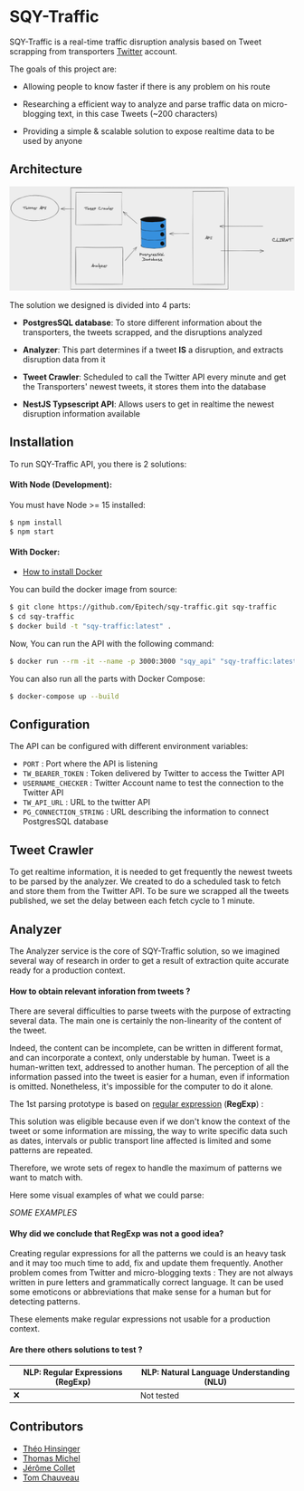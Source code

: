 # SQY-Traffic

SQY-Traffic is a real-time traffic disruption analysis based on Tweet scrapping from transporters <a href="https://twitter.com">Twitter</a> account.

The goals of this project are:

- Allowing people to know faster if there is any problem on his route

- Researching a efficient way to analyze and parse traffic data on micro-blogging text, in this case Tweets (~200 characters)

- Providing a simple & scalable solution to expose realtime data to be used by anyone

## Architecture

![Architecture]( ./.github/assets/Architecture.png "Schema")

The solution we designed is divided into 4 parts:

- **PostgresSQL database**: To store different information about the transporters, the tweets scrapped, and the disruptions analyzed

- **Analyzer**: This part determines if a tweet **IS** a disruption, and extracts disruption data from it

- **Tweet Crawler**: Scheduled to call the Twitter API every minute and get the Transporters' newest tweets, it stores them into the database

- **NestJS Typsescript API**: Allows users to get in realtime the newest disruption information available


## Installation

To run SQY-Traffic API, you there is 2 solutions:

#### With Node (Development):

You must have Node >= 15 installed:

```
$ npm install
$ npm start
```


#### With Docker:
- <a href="https://docs.docker.com/engine/install/">How to install Docker</a>

You can build the docker image from source:

```bash
$ git clone https://github.com/Epitech/sqy-traffic.git sqy-traffic
$ cd sqy-traffic
$ docker build -t "sqy-traffic:latest" .
```

Now, You can run the API with the following command:
```bash
$ docker run --rm -it --name -p 3000:3000 "sqy_api" "sqy-traffic:latest"
```

You can also run all the parts with Docker Compose:
```bash
$ docker-compose up --build
```

## Configuration

The API can be configured with different environment variables:

- `PORT` : Port where the API is listening
- `TW_BEARER_TOKEN` : Token delivered by Twitter to access the Twitter API
- `USERNAME_CHECKER` : Twitter Account name to test the connection to the Twitter API
- `TW_API_URL` : URL to the twitter API
- `PG_CONNECTION_STRING` : URL describing the information to connect PostgresSQL database

## Tweet Crawler

To get realtime information, it is needed to get frequently the newest tweets to be parsed by the analyzer. We created to do a scheduled task to fetch and store them from the Twitter API. To be sure we scrapped all the tweets published, we set the delay between each fetch cycle to 1 minute.

## Analyzer

The Analyzer service is the core of SQY-Traffic solution, so we imagined several way of research in order to get a result of extraction quite accurate  ready for a production context.

#### How to obtain relevant inforation from tweets ?

There are several difficulties to parse tweets with the purpose of extracting several data. The main one is certainly the non-linearity of the content of the tweet.

Indeed, the content can be incomplete, can be written in different format, and can incorporate a context, only understable by human. Tweet is a human-written text, addressed to another human. The perception of all the information passed into the tweet is easier for a human, even if information is omitted. Nonetheless, it's impossible for the computer to do it alone.

The 1st parsing prototype is based on <a href="https://en.wikipedia.org/wiki/Regular_expression">regular expression</a> (**RegExp**) :

This solution was eligible because even if we don't know the context of the tweet or some information are missing, the way to write specific data such as dates, intervals or public transport line affected is limited and some patterns are repeated.

Therefore, we wrote sets of regex to handle the maximum of patterns we want to match with.

Here some visual examples of what we could parse:

*SOME EXAMPLES*

#### Why did we conclude that RegExp was not a good idea? 

Creating regular expressions for all the patterns we could is an heavy task and it may too much time to add, fix and update them frequently. Another problem comes from Twitter and micro-blogging texts : They are not always written in pure letters and grammatically correct language. It can be used some emoticons or abbreviations that make sense for a human but for detecting patterns.

These elements make regular expressions not usable for a production context.

#### Are there others solutions to test ?

| NLP: Regular Expressions (RegExp) | NLP: Natural Language Understanding (NLU) |
| -------------------------| ------------------------ |
|            :x:           |     Not tested           |


## Contributors

- <a href="https://github.com/TheoHertz">Théo Hinsinger</a>
- <a href="https://github.com/pr0m3th3usEx">Thomas Michel</a>
- <a href="https://github.com/JeromeCGithub">Jérôme Collet</a>
- <a href="https://github.com/TomChv">Tom Chauveau</a>